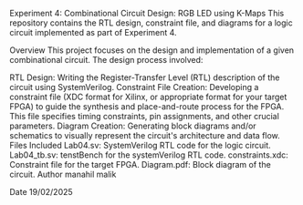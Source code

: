 Experiment 4: Combinational Circuit Design: RGB LED using K-Maps
This repository contains the RTL design, constraint file, and diagrams for a logic circuit implemented as part of Experiment 4.

Overview
This project focuses on the design and implementation of a given combinational circuit. The design process involved:

RTL Design: Writing the Register-Transfer Level (RTL) description of the circuit using SystemVerilog.
Constraint File Creation: Developing a constraint file (XDC format for Xilinx, or appropriate format for your target FPGA) to guide the synthesis and place-and-route process for the FPGA. This file specifies timing constraints, pin assignments, and other crucial parameters.
Diagram Creation: Generating block diagrams and/or schematics to visually represent the circuit's architecture and data flow.
Files Included
Lab04.sv: SystemVerilog RTL code for the logic circuit.
Lab04_tb.sv: tenstBench for the systemVerilog RTL code.
constraints.xdc: Constraint file for the target FPGA.
Diagram.pdf: Block diagram of the circuit.
Author
manahil malik

Date
19/02/2025
